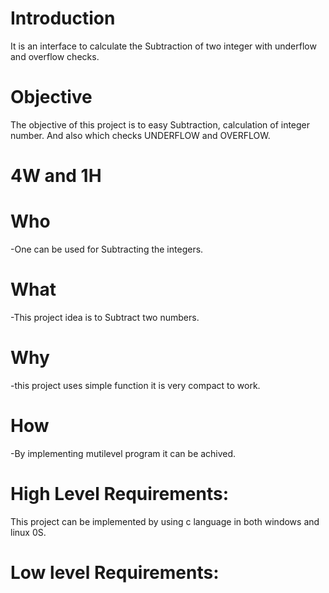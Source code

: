 # Introduction

It is an interface to calculate the Subtraction of two integer with underflow and overflow checks.

# Objective

The objective of this project is to easy Subtraction, calculation of integer number. And also which checks UNDERFLOW and OVERFLOW.

# 4W and 1H

# Who
-One can be used for Subtracting the integers.

# What
-This project idea is to Subtract two numbers.

# Why
-this project uses simple function it is very compact to work.

# How
-By implementing mutilevel program it can be achived.

# High Level Requirements:
  This project can be implemented by using c language in both windows and linux 0S.   

  
 # Low level Requirements:
  

